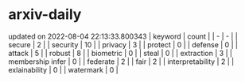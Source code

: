 # arxiv-daily
updated on 2022-08-04 22:13:33.800343
| keyword | count |
| - | - |
| secure | 2 |
| security | 10 |
| privacy | 3 |
| protect | 0 |
| defense | 0 |
| attack | 5 |
| robust | 8 |
| biometric | 0 |
| steal | 0 |
| extraction | 3 |
| membership infer | 0 |
| federate | 2 |
| fair | 2 |
| interpretability | 2 |
| exlainability | 0 |
| watermark | 0 |
